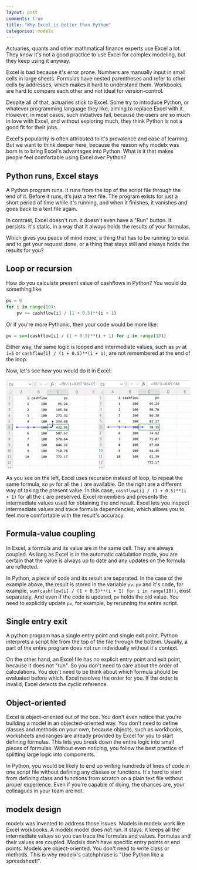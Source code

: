 ```yaml
---
layout: post
comments: true
title: "Why Excel is better than Python"
categories: modelx
---
```


Actuaries, quants and other mathmatical finance experts use Excel a lot. 
They know it's not a good practice to use Excel for complex modeling, but they keep using it anyway.

Excel is bad because it's error prone. 
Numbers are manually input in small cells in large sheets.
Formulas have nested parentheses and refer to other cells by addresses, which makes it hard to understand them.
Workbooks are hard to compare each other and not ideal for version-control.   

Despite all of that, actuaries stick to Excel. 
Some try to introduce Python, or whatever programming language they like, aiming to replace Excel with it.
However, in most cases, such initiatives fail,
because the users are so much in love with Excel, 
and without exploring much, they think Python is not a good fit for their jobs.

Excel's popularity is often attributed to it's prevalence and ease of learning.
But we want to think deeper here, 
because the reason why modelx was born is to bring Excel's advantages into Python.
What is it that makes people feel comfortable using Excel over Python?

## Python runs, Excel stays

A Python program runs. It runs from the top of the script file through the end of it. Before it runs, it's just a text file. 
The program exists for just a short period of time while it's running, and when it finishes, it vanishes and goes back to a text file again.

In contrast, Excel doesn't run. it doesn't even have a "Run" button. It persists. it's static, 
in a way that it always holds the results of your formulas.

Which gives you peace of mind more, a thing that has to be running to exist and to get your request done, 
or a thing that stays still and always holds the results for you?


## Loop or recursion

How do you calculate present value of cashflows in Python?
You would do something like:

```python
pv = 0
for i in range(10):
    pv += cashflow[i] / (1 + 0.5)**(i + 1)
```
Or if you're more Pythonic, then your code would be more like:

```python
pv = sum(cashflow[i] / (1 + 0.5)**(i + 1) for i in range(10))
```

Either way, the same logic is looped and intermediate values,
such as `pv` at `i=5` or `cashflow[i] / (1 + 0.5)**(i + 1)`,
are not remembered at the end of the loop.

Now, let's see how you would do it in Excel:

![Excel](/img/2022-03-26/pv-in-excel.png)

As you see on the left, Excel uses recursion instead of loop, to repeat the same formula, 
so `pv` for all the `i` are available. On the right are a different way of taking the present value.
In this case, `cashflow[i] / (1 + 0.5)**(i + 1)` for all the `i` are preserved.
Excel remembers and presents the intermediate values used for obtaining the end result.
Excel lets you inspect intermediate values and trace formula dependencies, which
allows you to feel more comfortable with the result's accuracy.

## Formula-value coupling

In Excel, a formula and its value are in the same cell. They are always coupled.
As long as Excel is in the automatic calculation mode,
you are certain that the value is always up to date and any updates on the formula are reflected.

In Python, a piece of code and its result are separated.
In the case of the example above, the result is stored in the variable `pv`.
`pv` and it's code, for example, `sum(cashflow[i] / (1 + 0.5)**(i + 1) for i in range(10))`, exist separately. And even if the code is updated, `pv` holds the old value.
You need to explicitly update `pv`, for example, by rerunning the entire script.


## Single entry exit

A python program has a single entry point and single exit point.
Python interprets a script file from the top of the file through the bottom.
Usually, a part of the entire program does not run individually without it's context.

On the other hand, an Excel file has no explicit entry point and exit point,
because it does not "run". So you don't need to care about
the order of calculations. You don't need to be think about which formula should be
evaluated before which. Excel resolves the order for you. 
If the order is invalid, Excel detects the cyclic reference. 

## Object-oriented

Excel is object-oriented out of the box. You don't even notice that you're building a model in an objected-oriented way.
You don't need to define classes and methods on your own,
because objects, such as workbooks, worksheets and ranges are already provided by Excel for you to start defining formulas.
This lets you break down the entire logic into small pieces of formulas.
Without even noticing, you follow the best practice of splitting large logic into components.

In Python, you would be likely to end up writing hundreds of lines of code in one script file without defining any classes or functions.
It's hard to start from defining class and functions from scratch on a plain text file without proper experience. Even if you're capable of doing, the chances are, your colleagues in your team are not.


## modelx design

modelx was invented to address those issues. 
Models in modelx work like Excel workbooks.
A modelx model does not run. It stays. It keeps all the intermediate values so you can 
trace the formulas and values.
Formulas and their values are coupled. Models don't have specific entry points or end points. Models are object-oriented. You don't need to write class or methods.
This is why modelx's catchphrase is "Use Python like a spreadsheet!". 




